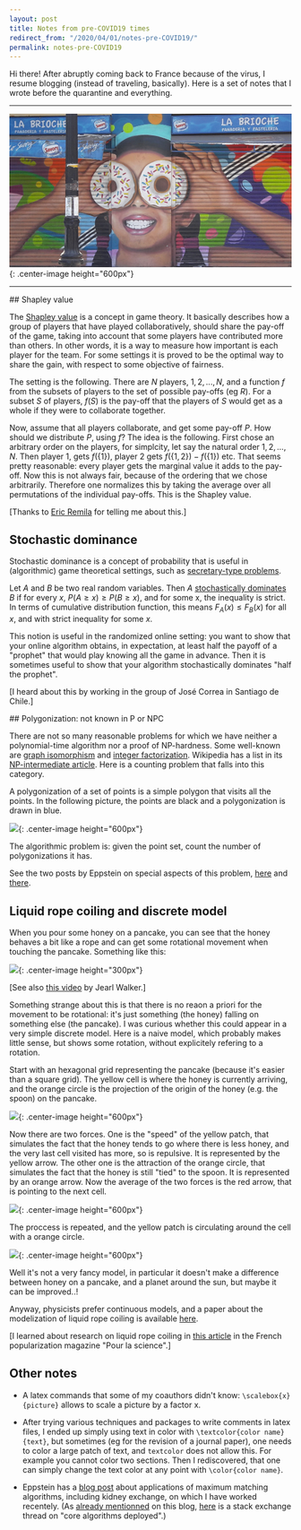 ```yaml
---
layout: post
title: Notes from pre-COVID19 times
redirect_from: "/2020/04/01/notes-pre-COVID19/"
permalink: notes-pre-COVID19
---
```


Hi there! After abruptly coming back to France because of the virus, I resume
blogging (instead of traveling, basically). Here is a set of notes that I wrote 
before the quarantine and everything.  

--- 

![](assets/grafitti-donut.jpg){: .center-image height="600px"}

---

## Shapley value

The [Shapley value](https://en.wikipedia.org/wiki/Shapley_value) 
is a concept in game theory. It basically describes how a 
group of players that have played collaboratively, should share the pay-off of 
the game, taking into account that some players have contributed more than others. 
In other words, it is a way to measure how important is each player for the team. 
For some settings it is proved to be the optimal way to share the gain, with 
respect to some objective of fairness.

The setting is the following. There are $N$ players, $1,2, ..., N$, and a 
function $f$ from the subsets of players to the set of possible pay-offs (eg $R$). 
For a subset $S$ of players, $f(S)$ is the pay-off that the players of $S$ would 
get as a whole if they were to collaborate together. 

Now, assume that all players collaborate, and get some pay-off $P$. How should 
we distribute $P$, using $f$? The idea is the following. First chose an 
arbitrary order on the players, for simplcity, let say the natural order $1, 2, 
...,N$. Then player $1$, gets $f(${$1$}$)$, player $2$ gets $f(${$1,2$}$) - 
f(${$1$}$)$ etc. 
That seems pretty reasonable: every player gets the marginal value it adds
to the pay-off. Now this is not always fair, because of the ordering that we 
chose arbitrarily. Therefore one normalizes this by taking the average over all 
permutations of the individual pay-offs. This is the Shapley value.

[Thanks to [Eric Remila](https://perso.univ-st-etienne.fr/remila/) for telling 
me about this.]

## Stochastic dominance

Stochastic dominance is a concept of probability that is useful in (algorithmic) 
game theoretical settings, such as 
[secretary-type problems](https://en.wikipedia.org/wiki/Secretary_problem).

Let $A$ and $B$ be two real random variables. Then $A$ 
[stochastically dominates](https://en.wikipedia.org/wiki/Stochastic_dominance)
$B$ if for every $x$, $P(A\geq x)\geq P(B\geq x)$, and for some x, the 
inequality is strict. In terms of cumulative distribution function, this means 
$F_A(x)\leq F_B(x)$ for all $x$, and with strict inequality for some $x$. 

This notion is useful in the randomized online setting: you want to show that 
your online algorithm obtains, in expectation, at least half the payoff of a 
"prophet" that would play knowing all the game in advance. Then 
it is sometimes useful to show that your algorithm stochastically dominates 
"half the prophet".

[I heard about this by working in the group of José Correa in Santiago de Chile.]

## Polygonization: not known in P or NPC

There are not so many reasonable problems for which we have neither a 
polynomial-time algorithm nor a proof of NP-hardness. Some well-known are 
[graph isomorphism](https://en.wikipedia.org/wiki/Graph_isomorphism_problem) and 
[integer factorization](https://en.wikipedia.org/wiki/Integer_factorization).
Wikipedia has a list in its 
[NP-intermediate article](https://en.wikipedia.org/wiki/NP-intermediate).
Here is a counting problem that falls into this category. 

A polygonization of a set of points is a simple polygon that visits all the 
points. In the following picture, the points are black and a polygonization is 
drawn in blue. 

![](assets/polygonization.jpg){: .center-image height="600px"}


The algorithmic problem is: given the point set, count the number of 
polygonizations it has.

See the two posts by Eppstein on special aspects of this problem, 
[here](https://11011110.github.io/blog/2020/01/12/counting-grid-polygonalizations.html) 
and 
[there](https://11011110.github.io/blog/2020/01/29/unflippable-polygon.html).  


## Liquid rope coiling and discrete model 

When you pour some honey on a pancake, you can see that the honey behaves a bit 
like a rope and can get some rotational movement when touching the pancake. 
Something like this: 

![](assets/miel.jpg){: .center-image height="300px"}

[See also [this video](https://www.youtube.com/watch?v=lZbOV8BIOt8) by Jearl 
Walker.] 

Something strange about this is that there is no reaon a priori for the movement
to be rotational: it's just something (the honey) falling on something else 
(the pancake). I was curious whether this could appear in a very simple discrete 
model. Here is a naive model, which probably makes little sense, but shows
some rotation, without explicitely refering to a rotation.

Start with an hexagonal grid representing the pancake (because it's easier than 
a square grid). The yellow cell is where the honey is currently arriving, and 
the orange circle is the projection of the origin of the honey (e.g. the spoon) 
on the pancake.

![](assets/miel1.jpg){: .center-image height="600px"}

Now there are two forces. One is the "speed" of the yellow patch, that simulates
the fact that the honey tends to go where there is less honey, and the very last 
cell visited has more, so is repulsive. It is represented by the yellow 
arrow. The other one is the attraction of the orange circle, that simulates the 
fact that the honey is still "tied" to the spoon. It is represented by an 
orange arrow. Now the average of the two forces is the red arrow, that is 
pointing to the next cell.

![](assets/miel2.jpg){: .center-image height="600px"}

The proccess is repeated, and the yellow patch is circulating around the 
cell with a orange circle. 

![](assets/miel3.jpg){: .center-image height="600px"}

Well it's not a very fancy model, in particular it doesn't make a difference 
between honey on a pancake, and a planet around the sun, but maybe it can be 
improved..!

Anyway, physicists prefer continuous models, and a paper about the modelization 
of liquid rope coiling is available 
[here](https://www.annualreviews.org/doi/10.1146/annurev-fluid-120710-101244).

[I learned about research on liquid rope coiling in 
[this article](https://www.pourlascience.fr/sd/physique/les-acrobaties-des-filaments-liquides-8027.php)
in the French popularization magazine "Pour la science".]


## Other notes
* A latex commands that some of my coauthors didn't know: 
<code>\scalebox{x}{picture}</code> allows to scale a picture by a factor x.

* After trying various techniques and packages to write comments in latex files, 
I ended up simply using text in color with 
<code>\textcolor{color name}{text}</code>, but sometimes (eg for the revision of
a journal paper), one needs to color a large patch of text, and 
<code>textcolor</code> does not allow this. For example you cannot color two 
sections. Then I rediscovered, that one can simply change the text color at any 
point with <code>\color{color name}</code>.

* Eppstein has a 
[blog post](https://11011110.github.io/blog/2020/02/22/applications-maximum-matching.html) 
about applications of maximum matching algorithms, including kidney exchange, on 
which I have worked recentely. 
(As [already mentionned](./march-2019-notes-1) on this blog, 
[here](https://cstheory.stackexchange.com/questions/19759/core-algorithms-deployed) 
is a stack exchange thread on "core algorithms deployed".) 

